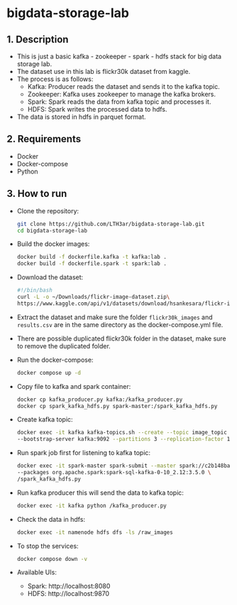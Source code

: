 # bigdata-storage-lab

## 1. Description

- This is just a basic kafka - zookeeper - spark - hdfs stack for big data storage lab.
- The dataset use in this lab is flickr30k dataset from kaggle.
- The process is as follows:
  - Kafka: Producer reads the dataset and sends it to the kafka topic.
  - Zookeeper: Kafka uses zookeeper to manage the kafka brokers.
  - Spark: Spark reads the data from kafka topic and processes it.
  - HDFS: Spark writes the processed data to hdfs.
- The data is stored in hdfs in parquet format.

## 2. Requirements

- Docker
- Docker-compose
- Python

## 3. How to run

- Clone the repository:

    ```bash
    git clone https://github.com/LTH3ar/bigdata-storage-lab.git
    cd bigdata-storage-lab
    ```

- Build the docker images:

    ```bash
    docker build -f dockerfile.kafka -t kafka:lab .
    docker build -f dockerfile.spark -t spark:lab .
    ```

- Download the dataset:

    ```bash
    #!/bin/bash
    curl -L -o ~/Downloads/flickr-image-dataset.zip\
    https://www.kaggle.com/api/v1/datasets/download/hsankesara/flickr-image-dataset
    ```

- Extract the dataset and make sure the folder `flickr30k_images` and `results.csv` are in the same directory as the docker-compose.yml file.
- There are possible duplicated flickr30k folder in the dataset, make sure to remove the duplicated folder.

- Run the docker-compose:

    ```bash
    docker compose up -d
    ```

- Copy file to kafka and spark container:

    ```bash
    docker cp kafka_producer.py kafka:/kafka_producer.py
    docker cp spark_kafka_hdfs.py spark-master:/spark_kafka_hdfs.py

- Create kafka topic:

    ```bash
    docker exec -it kafka kafka-topics.sh --create --topic image_topic \
    --bootstrap-server kafka:9092 --partitions 3 --replication-factor 1
    ```

- Run spark job first for listening to kafka topic:

    ```bash
    docker exec -it spark-master spark-submit --master spark://c2b148bafdba:7077 \
  --packages org.apache.spark:spark-sql-kafka-0-10_2.12:3.5.0 \
  /spark_kafka_hdfs.py
    ```

- Run kafka producer this will send the data to kafka topic:

    ```bash
    docker exec -it kafka python /kafka_producer.py
    ```

- Check the data in hdfs:

    ```bash
    docker exec -it namenode hdfs dfs -ls /raw_images
    ```

- To stop the services:

    ```bash
    docker compose down -v
    ```

- Available UIs:
  - Spark: http://localhost:8080
  - HDFS: http://localhost:9870
